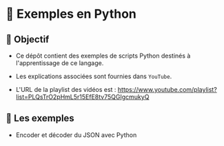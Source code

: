 # 🚀 Exemples en Python

## 🎯 Objectif

- Ce dépôt contient des exemples de scripts Python destinés à l'apprentissage de ce langage.

- Les explications associées sont fournies dans `YouTube`.

- L'URL de la playlist des vidéos est : https://www.youtube.com/playlist?list=PLQsTrO2pHmL5r15EfE8tv75QGIgcmukyQ

## 👀 Les exemples

- Encoder et décoder du JSON avec Python

